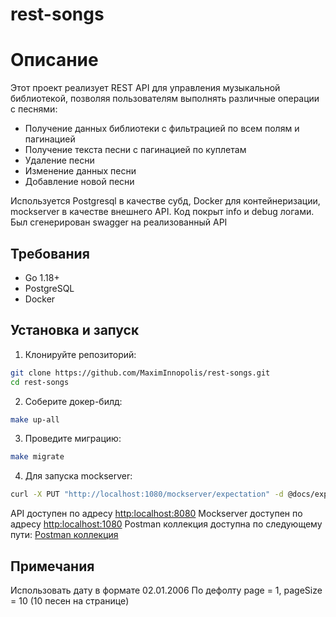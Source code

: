 # rest-songs

# Описание

Этот проект реализует REST API для управления музыкальной библиотекой,
позволяя пользователям выполнять различные операции с песнями:

* Получение данных библиотеки с фильтрацией по всем полям и пагинацией
* Получение текста песни с пагинацией по куплетам
* Удаление песни
* Изменение данных песни
* Добавление новой песни


Используется Postgresql в качестве субд, Docker для контейнеризации,
mockserver в качестве внешнего API. Код покрыт info и debug логами.
Был сгенерирован swagger на реализованный API

## Требования

- Go 1.18+
- PostgreSQL
- Docker

## Установка и запуск

1. Клонируйте репозиторий:
```bash
git clone https://github.com/MaximInnopolis/rest-songs.git
cd rest-songs
```

2. Соберите докер-билд:
```bash
make up-all
```

3. Проведите миграцию:
```bash
make migrate
```

4. Для запуска mockserver:
```bash
curl -X PUT "http://localhost:1080/mockserver/expectation" -d @docs/expectation.json -H "Content-Type: application/json"
```

API доступен по адресу <http:localhost:8080>
Mockserver доступен по адресу <http:localhost:1080>
Postman коллекция доступна по следующему пути: [Postman коллекция](docs/songs.postman_collection.json)

## Примечания

Использовать дату в формате 02.01.2006
По дефолту page = 1, pageSize = 10 (10 песен на странице)